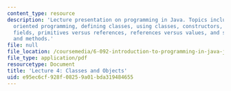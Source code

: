 ```yaml
---
content_type: resource
description: 'Lecture presentation on programming in Java. Topics include: object
  oriented programming, defining classes, using classes, constructors, methods, accessing
  fields, primitives versus references, references versus values, and static types
  and methods.'
file: null
file_location: /coursemedia/6-092-introduction-to-programming-in-java-january-iap-2010/e95ec6cf928f08259a01bda319484655_MIT6_092IAP10_lec04.pdf
file_type: application/pdf
resourcetype: Document
title: 'Lecture 4: Classes and Objects'
uid: e95ec6cf-928f-0825-9a01-bda319484655
---
```

